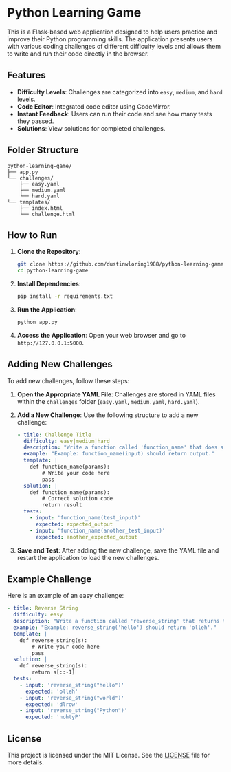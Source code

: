 # Python Learning Game

This is a Flask-based web application designed to help users practice and improve their Python programming skills. The application presents users with various coding challenges of different difficulty levels and allows them to write and run their code directly in the browser.

## Features

- **Difficulty Levels**: Challenges are categorized into `easy`, `medium`, and `hard` levels.
- **Code Editor**: Integrated code editor using CodeMirror.
- **Instant Feedback**: Users can run their code and see how many tests they passed.
- **Solutions**: View solutions for completed challenges.

## Folder Structure

```
python-learning-game/
├── app.py
└── challenges/
    ├── easy.yaml
    ├── medium.yaml
    └── hard.yaml
└── templates/
    ├── index.html
    └── challenge.html
```

## How to Run

1. **Clone the Repository**:
    ```sh
    git clone https://github.com/dustinwloring1988/python-learning-game.git
    cd python-learning-game
    ```

2. **Install Dependencies**:
    ```sh
    pip install -r requirements.txt
    ```

3. **Run the Application**:
    ```sh
    python app.py
    ```

4. **Access the Application**:
    Open your web browser and go to `http://127.0.0.1:5000`.

## Adding New Challenges

To add new challenges, follow these steps:

1. **Open the Appropriate YAML File**:
    Challenges are stored in YAML files within the `challenges` folder (`easy.yaml`, `medium.yaml`, `hard.yaml`).

2. **Add a New Challenge**:
    Use the following structure to add a new challenge:

    ```yaml
    - title: Challenge Title
      difficulty: easy|medium|hard
      description: "Write a function called 'function_name' that does something."
      example: "Example: function_name(input) should return output."
      template: |
        def function_name(params):
            # Write your code here
            pass
      solution: |
        def function_name(params):
            # Correct solution code
            return result
      tests:
        - input: 'function_name(test_input)'
          expected: expected_output
        - input: 'function_name(another_test_input)'
          expected: another_expected_output
    ```

3. **Save and Test**:
    After adding the new challenge, save the YAML file and restart the application to load the new challenges.

## Example Challenge

Here is an example of an easy challenge:

```yaml
- title: Reverse String
  difficulty: easy
  description: "Write a function called 'reverse_string' that returns the reverse of a given string `s`."
  example: "Example: reverse_string('hello') should return 'olleh'."
  template: |
    def reverse_string(s):
        # Write your code here
        pass
  solution: |
    def reverse_string(s):
        return s[::-1]
  tests:
    - input: 'reverse_string("hello")'
      expected: 'olleh'
    - input: 'reverse_string("world")'
      expected: 'dlrow'
    - input: 'reverse_string("Python")'
      expected: 'nohtyP'
```

## License

This project is licensed under the MIT License. See the [LICENSE](LICENSE) file for more details.
